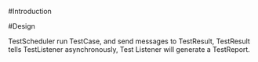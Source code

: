 #Introduction

#Design

TestScheduler run TestCase, and send messages to TestResult, 
TestResult tells TestListener asynchronously, Test Listener will generate a TestReport.  